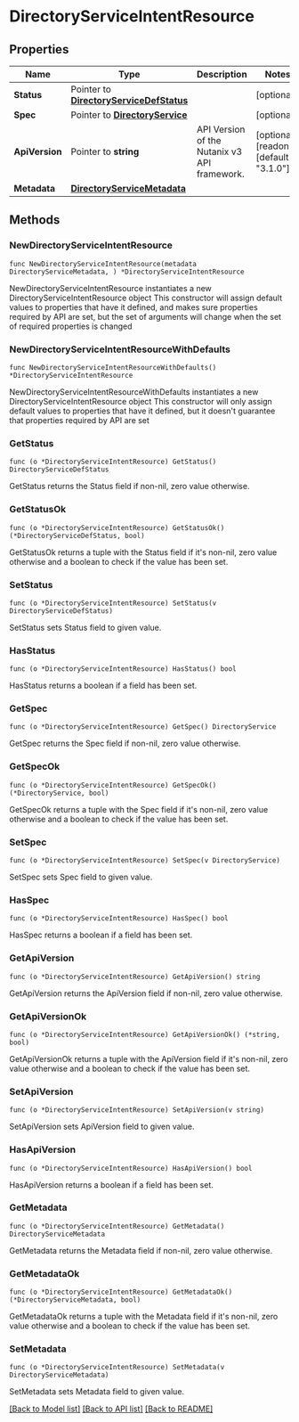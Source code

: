 # DirectoryServiceIntentResource

## Properties

Name | Type | Description | Notes
------------ | ------------- | ------------- | -------------
**Status** | Pointer to [**DirectoryServiceDefStatus**](DirectoryServiceDefStatus.md) |  | [optional] 
**Spec** | Pointer to [**DirectoryService**](DirectoryService.md) |  | [optional] 
**ApiVersion** | Pointer to **string** | API Version of the Nutanix v3 API framework. | [optional] [readonly] [default to "3.1.0"]
**Metadata** | [**DirectoryServiceMetadata**](DirectoryServiceMetadata.md) |  | 

## Methods

### NewDirectoryServiceIntentResource

`func NewDirectoryServiceIntentResource(metadata DirectoryServiceMetadata, ) *DirectoryServiceIntentResource`

NewDirectoryServiceIntentResource instantiates a new DirectoryServiceIntentResource object
This constructor will assign default values to properties that have it defined,
and makes sure properties required by API are set, but the set of arguments
will change when the set of required properties is changed

### NewDirectoryServiceIntentResourceWithDefaults

`func NewDirectoryServiceIntentResourceWithDefaults() *DirectoryServiceIntentResource`

NewDirectoryServiceIntentResourceWithDefaults instantiates a new DirectoryServiceIntentResource object
This constructor will only assign default values to properties that have it defined,
but it doesn't guarantee that properties required by API are set

### GetStatus

`func (o *DirectoryServiceIntentResource) GetStatus() DirectoryServiceDefStatus`

GetStatus returns the Status field if non-nil, zero value otherwise.

### GetStatusOk

`func (o *DirectoryServiceIntentResource) GetStatusOk() (*DirectoryServiceDefStatus, bool)`

GetStatusOk returns a tuple with the Status field if it's non-nil, zero value otherwise
and a boolean to check if the value has been set.

### SetStatus

`func (o *DirectoryServiceIntentResource) SetStatus(v DirectoryServiceDefStatus)`

SetStatus sets Status field to given value.

### HasStatus

`func (o *DirectoryServiceIntentResource) HasStatus() bool`

HasStatus returns a boolean if a field has been set.

### GetSpec

`func (o *DirectoryServiceIntentResource) GetSpec() DirectoryService`

GetSpec returns the Spec field if non-nil, zero value otherwise.

### GetSpecOk

`func (o *DirectoryServiceIntentResource) GetSpecOk() (*DirectoryService, bool)`

GetSpecOk returns a tuple with the Spec field if it's non-nil, zero value otherwise
and a boolean to check if the value has been set.

### SetSpec

`func (o *DirectoryServiceIntentResource) SetSpec(v DirectoryService)`

SetSpec sets Spec field to given value.

### HasSpec

`func (o *DirectoryServiceIntentResource) HasSpec() bool`

HasSpec returns a boolean if a field has been set.

### GetApiVersion

`func (o *DirectoryServiceIntentResource) GetApiVersion() string`

GetApiVersion returns the ApiVersion field if non-nil, zero value otherwise.

### GetApiVersionOk

`func (o *DirectoryServiceIntentResource) GetApiVersionOk() (*string, bool)`

GetApiVersionOk returns a tuple with the ApiVersion field if it's non-nil, zero value otherwise
and a boolean to check if the value has been set.

### SetApiVersion

`func (o *DirectoryServiceIntentResource) SetApiVersion(v string)`

SetApiVersion sets ApiVersion field to given value.

### HasApiVersion

`func (o *DirectoryServiceIntentResource) HasApiVersion() bool`

HasApiVersion returns a boolean if a field has been set.

### GetMetadata

`func (o *DirectoryServiceIntentResource) GetMetadata() DirectoryServiceMetadata`

GetMetadata returns the Metadata field if non-nil, zero value otherwise.

### GetMetadataOk

`func (o *DirectoryServiceIntentResource) GetMetadataOk() (*DirectoryServiceMetadata, bool)`

GetMetadataOk returns a tuple with the Metadata field if it's non-nil, zero value otherwise
and a boolean to check if the value has been set.

### SetMetadata

`func (o *DirectoryServiceIntentResource) SetMetadata(v DirectoryServiceMetadata)`

SetMetadata sets Metadata field to given value.



[[Back to Model list]](../README.md#documentation-for-models) [[Back to API list]](../README.md#documentation-for-api-endpoints) [[Back to README]](../README.md)


